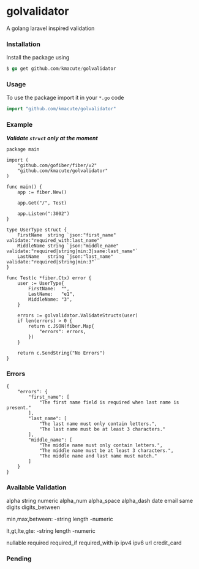 # golvalidator
A golang laravel inspired validation


### Installation

Install the package using
```go
$ go get github.com/kmacute/golvalidator
```

### Usage

To use the package import it in your `*.go` code
```go
import "github.com/kmacute/golvalidator"
```

### Example
***Validate `struct` only at the moment***

```
package main

import (
	"github.com/gofiber/fiber/v2"
	"github.com/kmacute/golvalidator"
)

func main() {
	app := fiber.New()

	app.Get("/", Test)

	app.Listen(":3002")
}

type UserType struct {
	FirstName  string `json:"first_name" validate:"required_with:last_name"`
	MiddleName string `json:"middle_name" validate:"required|string|min:3|same:last_name"`
	LastName   string `json:"last_name" validate:"required|string|min:3"`
}

func Test(c *fiber.Ctx) error {
	user := UserType{
		FirstName:  "",
		LastName:   "e1",
		MiddleName: "3",
	}

	errors := golvalidator.ValidateStructs(user)
	if len(errors) > 0 {
		return c.JSON(fiber.Map{
			"errors": errors,
		})
	}

	return c.SendString("No Errors")
}

```

### Errors
```
{
    "errors": {
        "first_name": [
            "The first name field is required when last name is present."
        ],
        "last_name": [
            "The last name must only contain letters.",
            "The last name must be at least 3 characters."
        ],
        "middle_name": [
            "The middle name must only contain letters.",
            "The middle name must be at least 3 characters.",
            "The middle name and last name must match."
        ]
    }
}
```

### Available Validation
alpha
string
numeric
alpha_num
alpha_space
alpha_dash
date
email
same
digits
digits_between

min,max,between:
-string length
-numeric

lt,gt,lte,gte:
-string length
-numeric

nullable
required
required_if
required_with
ip
ipv4
ipv6
url
credit_card

### Pending
